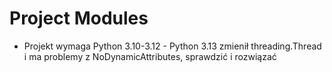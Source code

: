 # Project Modules

- Projekt wymaga Python 3.10-3.12 - Python 3.13 zmienił threading.Thread i ma problemy z NoDynamicAttributes, sprawdzić i rozwiązać
